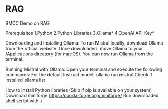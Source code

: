 # RAG
BMCC Demo on RAG

Prerequisites 
1.Python 
2.Python Libraries 
3.Ollama* 4.OpenAI API Key*

Downloading and Installing Ollama: 
To run Mistral locally, download Ollama from the official website. 
Once downloaded, move Ollama to your /Applications directory (for macOS). 
You can now run Ollama from the terminal.

Running Mistral with Ollama:
Open your terminal and execute the following commands: 
For the default Instruct model: 
ollama run mistral 
Check if 
installed ollama list

How to install Python libraries (Skip if pip is available on your system) 
Download miniforge https://conda-forge.org/miniforge/ 
Run downloaded shell script with ./<script file> 
conda create -n rag python=3.11 
conda activate rag

Libraries that we will need for the demo Run below command 
pip install --upgrade --quiet langchain-openai tiktoken langchain-chroma langchain

Proffering IDE for code writing ? 
For VSCode 
Install Python Development Extension 
Install Jupyter